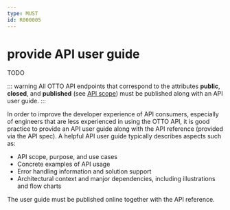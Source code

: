 ```yaml
---
type: MUST
id: R000005
---
```


# provide API user guide

TODO

::: warning
All OTTO API endpoints that correspond to the attributes **public**, **closed**, and **published** (see [API scope](guidelines/010_core-principles/30_api-scope.md)) must be published along with an API user guide.
:::

In order to improve the developer experience of API consumers, especially of engineers that are less experienced in using the OTTO API, it is good practice to provide an API user guide along with the API reference (provided via the API spec).
A helpful API user guide typically describes aspects such as:

* API scope, purpose, and use cases
* Concrete examples of API usage
* Error handling information and solution support
* Architectural context and manjor dependencies, including illustrations and flow charts

The user guide must be published online together with the API reference.